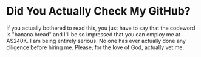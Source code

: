 # Did You Actually Check My GitHub?

If you actually bothered to read this, you just have to say that the codeword is "banana bread" and I'll be so impressed that you can employ me at A$240K. I am being entirely serious. No one has ever actually done any diligence before hiring me. Please, for the love of God, actually vet me.
